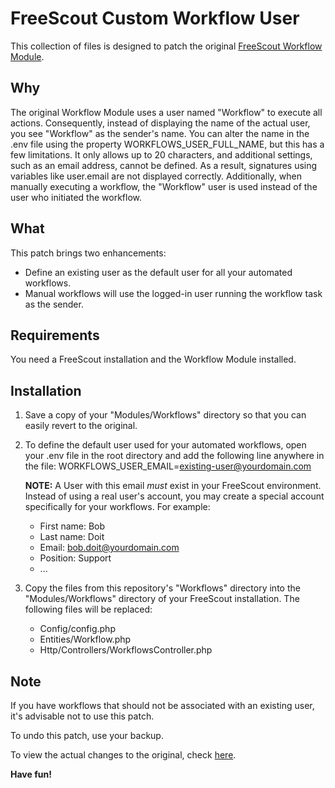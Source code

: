 # FreeScout Custom Workflow User

This collection of files is designed to patch the original [FreeScout Workflow Module](https://freescout.net/module/workflows/).

## Why
The original Workflow Module uses a user named "Workflow" to execute all actions. Consequently, instead of displaying the name of the actual user, you see "Workflow" as the sender's name. 
You can alter the name in the .env file using the property WORKFLOWS_USER_FULL_NAME, but this has a few limitations. It only allows up to 20 characters, and additional settings, such as an email address, cannot be defined. As a result, signatures using variables like user.email are not displayed correctly. Additionally, when manually executing a workflow, the "Workflow" user is used instead of the user who initiated the workflow.

## What
This patch brings two enhancements:
- Define an existing user as the default user for all your automated workflows.
- Manual workflows will use the logged-in user running the workflow task as the sender.

## Requirements
You need a FreeScout installation and the Workflow Module installed.


## Installation

1. Save a copy of your "Modules/Workflows" directory so that you can easily revert to the original.
2. To define the default user used for your automated workflows, open your .env file in the root directory and add the following line anywhere in the file:
 WORKFLOWS_USER_EMAIL=existing-user@yourdomain.com
 
	 **NOTE:** A User with this email *must* exist in your FreeScout environment.
	 Instead of using a real user's account, you may create a special account specifically for your workflows. For example:
	  - First name: Bob
	  - Last name: Doit
	  - Email: bob.doit@yourdomain.com
	  - Position: Support
	  - ...
3. Copy the files from this repository's "Workflows" directory into the "Modules/Workflows" directory of your FreeScout installation. 
The following files will be replaced:
   - Config/config.php
   - Entities/Workflow.php
   - Http/Controllers/WorkflowsController.php

## Note
If you have workflows that should not be associated with an existing user, it's advisable not to use this patch.

To undo this patch, use your backup.

To view the actual changes to the original, check [here](https://github.com/karrierekick-dev/freescout-custom-workflow-user/commit/bba3e06f98ca86e6e02e1f10977124d305541eab).

**Have fun!**
